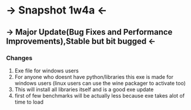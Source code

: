 # -> Snapshot 1w4a <-
## -> Major Update(Bug Fixes and Performance Improvements),Stable but bit bugged <-

### Changes
1. Exe file for windows users
2. For anyone who doesnt have python/libraries this exe is made for windows users (linux users can use the wine packager to activate too)
3. This will install all libraries itself and is a good exe update
4. first of few benchmarks will be actually less because exe takes alot of time to load
